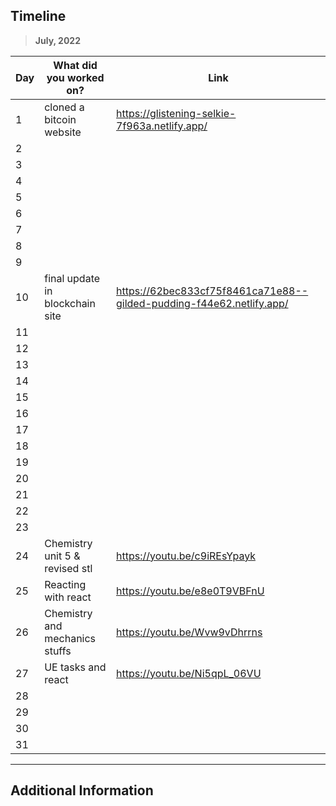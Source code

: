 ## Timeline

> **July, 2022**

|Day|What did you worked on?|Link|
|-------|------|--------|
|1|cloned a bitcoin website|https://glistening-selkie-7f963a.netlify.app/|
|2|||
|3|||
|4|||
|5|||
|6|||
|7|||
|8|||
|9|||
|10|final update in blockchain site|https://62bec833cf75f8461ca71e88--gilded-pudding-f44e62.netlify.app/|
|11|||
|12|||
|13|||
|14|||
|15|||
|16|||
|17|||
|18|||
|19|||
|20|||
|21|||
|22|||
|23|||
|24|Chemistry unit 5 & revised stl|https://youtu.be/c9iREsYpayk|
|25|Reacting with react|https://youtu.be/e8e0T9VBFnU|
|26|Chemistry and mechanics stuffs|https://youtu.be/Wvw9vDhrrns|
|27|UE tasks and react|https://youtu.be/Ni5qpL_06VU|
|28|||
|29|||
|30|||
|31|||



---

## Additional Information
